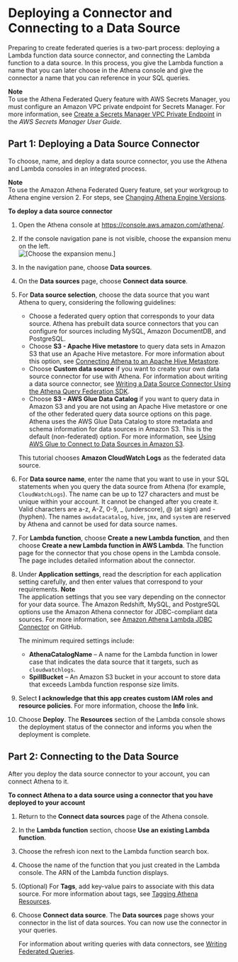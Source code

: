 # Deploying a Connector and Connecting to a Data Source<a name="connect-to-a-data-source-lambda"></a>

Preparing to create federated queries is a two\-part process: deploying a Lambda function data source connector, and connecting the Lambda function to a data source\. In this process, you give the Lambda function a name that you can later choose in the Athena console and give the connector a name that you can reference in your SQL queries\.

**Note**  
To use the Athena Federated Query feature with AWS Secrets Manager, you must configure an Amazon VPC private endpoint for Secrets Manager\. For more information, see [Create a Secrets Manager VPC Private Endpoint](https://docs.aws.amazon.com/secretsmanager/latest/userguide/vpc-endpoint-overview.html#vpc-endpoint-create) in the *AWS Secrets Manager User Guide*\.

## Part 1: Deploying a Data Source Connector<a name="connect-to-a-data-source-lambda-deploying"></a>

To choose, name, and deploy a data source connector, you use the Athena and Lambda consoles in an integrated process\.

**Note**  
 To use the Amazon Athena Federated Query feature, set your workgroup to Athena engine version 2\. For steps, see [Changing Athena Engine Versions](engine-versions-changing.md)\. 

**To deploy a data source connector**

1. Open the Athena console at [https://console\.aws\.amazon\.com/athena/](https://console.aws.amazon.com/athena/home)\.

1. If the console navigation pane is not visible, choose the expansion menu on the left\.  
![\[Choose the expansion menu.\]](http://docs.aws.amazon.com/athena/latest/ug/images/polaris-nav-pane-expansion.png)

1. In the navigation pane, choose **Data sources**\.

1. On the **Data sources** page, choose **Connect data source**\.

1. For **Data source selection**, choose the data source that you want Athena to query, considering the following guidelines:
   + Choose a federated query option that corresponds to your data source\. Athena has prebuilt data source connectors that you can configure for sources including MySQL, Amazon DocumentDB, and PostgreSQL\.
   + Choose **S3 \- Apache Hive metastore** to query data sets in Amazon S3 that use an Apache Hive metastore\. For more information about this option, see [Connecting Athena to an Apache Hive Metastore](connect-to-data-source-hive-connecting-athena-to-an-apache-hive-metastore.md)\.
   + Choose **Custom data source** if you want to create your own data source connector for use with Athena\. For information about writing a data source connector, see [Writing a Data Source Connector Using the Athena Query Federation SDK](connect-data-source-federation-sdk.md)\.
   + Choose **S3 \- AWS Glue Data Catalog** if you want to query data in Amazon S3 and you are not using an Apache Hive metastore or one of the other federated query data source options on this page\. Athena uses the AWS Glue Data Catalog to store metadata and schema information for data sources in Amazon S3\. This is the default \(non\-federated\) option\. For more information, see [Using AWS Glue to Connect to Data Sources in Amazon S3](data-sources-glue.md)\.

   This tutorial chooses **Amazon CloudWatch Logs** as the federated data source\.

1. For **Data source name**, enter the name that you want to use in your SQL statements when you query the data source from Athena \(for example, `CloudWatchLogs`\)\. The name can be up to 127 characters and must be unique within your account\. It cannot be changed after you create it\. Valid characters are a\-z, A\-Z, 0\-9, \_ \(underscore\), @ \(at sign\) and \- \(hyphen\)\. The names `awsdatacatalog`, `hive`, `jmx`, and `system` are reserved by Athena and cannot be used for data source names\. 

1. For **Lambda function**, choose **Create a new Lambda function**, and then choose **Create a new Lambda function in AWS Lambda**\. The function page for the connector that you chose opens in the Lambda console\. The page includes detailed information about the connector\.

1. Under **Application settings**, read the description for each application setting carefully, and then enter values that correspond to your requirements\.
**Note**  
The application settings that you see vary depending on the connector for your data source\. The Amazon Redshift, MySQL, and PostgreSQL options use the Amazon Athena connector for JDBC\-compliant data sources\. For more information, see [Amazon Athena Lambda JDBC Connector](https://github.com/awslabs/aws-athena-query-federation/tree/master/athena-jdbc) on GitHub\.

    The minimum required settings include:
   + **AthenaCatalogName** – A name for the Lambda function in lower case that indicates the data source that it targets, such as `cloudwatchlogs`\.
   + **SpillBucket** – An Amazon S3 bucket in your account to store data that exceeds Lambda function response size limits\.

1. Select **I acknowledge that this app creates custom IAM roles and resource policies**\. For more information, choose the **Info** link\.

1. Choose **Deploy**\. The **Resources** section of the Lambda console shows the deployment status of the connector and informs you when the deployment is complete\.

## Part 2: Connecting to the Data Source<a name="connect-to-a-data-source-lambda-connecting"></a>

After you deploy the data source connector to your account, you can connect Athena to it\.

**To connect Athena to a data source using a connector that you have deployed to your account**

1. Return to the **Connect data sources** page of the Athena console\.

1. In the **Lambda function** section, choose **Use an existing Lambda function**\.

1. Choose the refresh icon next to the Lambda function search box\.

1. Choose the name of the function that you just created in the Lambda console\. The ARN of the Lambda function displays\.

1. \(Optional\) For **Tags**, add key\-value pairs to associate with this data source\. For more information about tags, see [Tagging Athena Resources](tags.md)\.

1. Choose **Connect data source**\. The **Data sources** page shows your connector in the list of data sources\. You can now use the connector in your queries\. 

   For information about writing queries with data connectors, see [Writing Federated Queries](writing-federated-queries.md)\.
